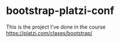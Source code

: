 # bootstrap-platzi-conf
This is the project I've done in the course https://platzi.com/clases/bootstrap/
